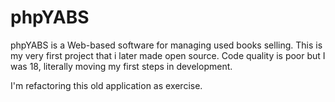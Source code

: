 phpYABS
=======

phpYABS is a Web-based software for managing used books selling.
This is my very first project that i later made open source.
Code quality is poor but I was 18, literally moving my first steps in development.

I'm refactoring this old application as exercise.
